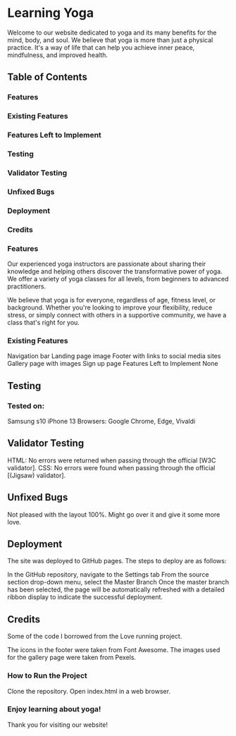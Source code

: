 # Learning Yoga
Welcome to our website dedicated to yoga and its many benefits for the mind, body, and soul. We believe that yoga is more than just a physical practice. It's a way of life that can help you achieve inner peace, mindfulness, and improved health.



## Table of Contents
### Features
### Existing Features
### Features Left to Implement
### Testing
### Validator Testing
### Unfixed Bugs
### Deployment
### Credits
### Features

Our experienced yoga instructors are passionate about sharing their knowledge and helping others discover the transformative power of yoga. We offer a variety of yoga classes for all levels, from beginners to advanced practitioners.

We believe that yoga is for everyone, regardless of age, fitness level, or background. Whether you're looking to improve your flexibility, reduce stress, or simply connect with others in a supportive community, we have a class that's right for you.

### Existing Features
Navigation bar
Landing page image
Footer with links to social media sites
Gallery page with images
Sign up page
Features Left to Implement
None

## Testing
### Tested on:

Samsung s10
iPhone 13
Browsers: Google Chrome, Edge, Vivaldi

## Validator Testing

HTML: No errors were returned when passing through the official [W3C validator].
CSS: No errors were found when passing through the official [(Jigsaw) validator].

## Unfixed Bugs

Not pleased with the layout 100%. Might go over it and give it some more love.

## Deployment
The site was deployed to GitHub pages. The steps to deploy are as follows:

In the GitHub repository, navigate to the Settings tab
From the source section drop-down menu, select the Master Branch
Once the master branch has been selected, the page will be automatically refreshed with a detailed ribbon display to indicate the successful deployment.


## Credits

Some of the code I borrowed from the Love running project.

The icons in the footer were taken from Font Awesome.
The images used for the gallery page were taken from Pexels.

### How to Run the Project

Clone the repository.
Open index.html in a web browser.

### Enjoy learning about yoga!

Thank you for visiting our website!
